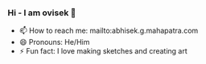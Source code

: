 ### Hi - I am ovisek 👋
 
- 📫 How to reach me: mailto:abhisek.g.mahapatra.com
- 😄 Pronouns: He/Him
- ⚡ Fun fact: I love making sketches and creating art
